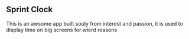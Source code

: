 ## Sprint Clock

This is an awsome app built souly from interest and passion, it is used to display time on big screens for wierd reasons
